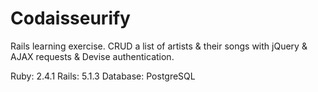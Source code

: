 # Codaisseurify

Rails learning exercise.
CRUD a list of artists & their songs with jQuery & AJAX requests & Devise authentication.

Ruby: 2.4.1
Rails: 5.1.3
Database: PostgreSQL
